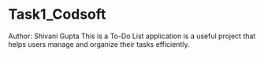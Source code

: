 # Task1_Codsoft
Author: Shivani Gupta
This is a To-Do List application is a useful project that helps users manage
and organize their tasks efficiently.
